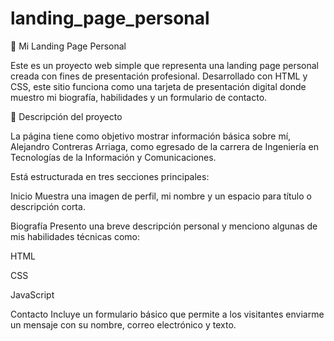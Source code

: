 # landing_page_personal

💼 Mi Landing Page Personal

Este es un proyecto web simple que representa una landing page personal creada con fines de presentación profesional. Desarrollado con HTML y CSS, este sitio funciona como una tarjeta de presentación digital donde muestro mi biografía, habilidades y un formulario de contacto.

🧠 Descripción del proyecto

La página tiene como objetivo mostrar información básica sobre mí, Alejandro Contreras Arriaga, como egresado de la carrera de Ingeniería en Tecnologías de la Información y Comunicaciones.

Está estructurada en tres secciones principales:

Inicio
Muestra una imagen de perfil, mi nombre y un espacio para título o descripción corta.

Biografía
Presento una breve descripción personal y menciono algunas de mis habilidades técnicas como:

HTML

CSS

JavaScript

Contacto
Incluye un formulario básico que permite a los visitantes enviarme un mensaje con su nombre, correo electrónico y texto.